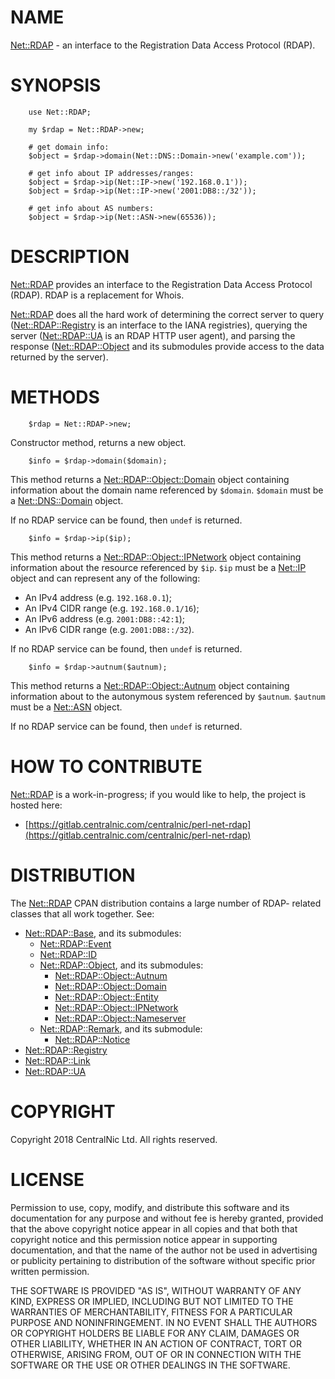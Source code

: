 # NAME

[Net::RDAP](https://metacpan.org/pod/Net::RDAP) - an interface to the Registration Data Access Protocol
(RDAP).

# SYNOPSIS

        use Net::RDAP;

        my $rdap = Net::RDAP->new;

        # get domain info:
        $object = $rdap->domain(Net::DNS::Domain->new('example.com'));

        # get info about IP addresses/ranges:
        $object = $rdap->ip(Net::IP->new('192.168.0.1'));
        $object = $rdap->ip(Net::IP->new('2001:DB8::/32'));

        # get info about AS numbers:
        $object = $rdap->ip(Net::ASN->new(65536));

# DESCRIPTION

[Net::RDAP](https://metacpan.org/pod/Net::RDAP) provides an interface to the Registration Data Access
Protocol (RDAP). RDAP is a replacement for Whois.

[Net::RDAP](https://metacpan.org/pod/Net::RDAP) does all the hard work of determining the correct
server to query ([Net::RDAP::Registry](https://metacpan.org/pod/Net::RDAP::Registry) is an interface to the
IANA registries), querying the server ([Net::RDAP::UA](https://metacpan.org/pod/Net::RDAP::UA) is an
RDAP HTTP user agent), and parsing the response
([Net::RDAP::Object](https://metacpan.org/pod/Net::RDAP::Object) and its submodules provide access to the data
returned by the server).

# METHODS

        $rdap = Net::RDAP->new;

Constructor method, returns a new object.

        $info = $rdap->domain($domain);

This method returns a [Net::RDAP::Object::Domain](https://metacpan.org/pod/Net::RDAP::Object::Domain) object containing
information about the domain name referenced by `$domain`.
`$domain` must be a [Net::DNS::Domain](https://metacpan.org/pod/Net::DNS::Domain) object.

If no RDAP service can be found, then `undef` is returned.

        $info = $rdap->ip($ip);

This method returns a [Net::RDAP::Object::IPNetwork](https://metacpan.org/pod/Net::RDAP::Object::IPNetwork) object containing
information about the resource referenced by `$ip`.
`$ip` must be a [Net::IP](https://metacpan.org/pod/Net::IP) object and can represent any of the
following:

- An IPv4 address (e.g. `192.168.0.1`);
- An IPv4 CIDR range (e.g. `192.168.0.1/16`);
- An IPv6 address (e.g. `2001:DB8::42:1`);
- An IPv6 CIDR range (e.g. `2001:DB8::/32`).

If no RDAP service can be found, then `undef` is returned.

        $info = $rdap->autnum($autnum);

This method returns a [Net::RDAP::Object::Autnum](https://metacpan.org/pod/Net::RDAP::Object::Autnum) object containing
information about to the autonymous system referenced by `$autnum`.
`$autnum` must be a [Net::ASN](https://metacpan.org/pod/Net::ASN) object.

If no RDAP service can be found, then `undef` is returned.

# HOW TO CONTRIBUTE

[Net::RDAP](https://metacpan.org/pod/Net::RDAP) is a work-in-progress; if you would like to help, the
project is hosted here:

- [https://gitlab.centralnic.com/centralnic/perl-net-rdap](https://gitlab.centralnic.com/centralnic/perl-net-rdap)

# DISTRIBUTION

The [Net::RDAP](https://metacpan.org/pod/Net::RDAP) CPAN distribution contains a large number of RDAP-
related classes that all work together. See:

- [Net::RDAP::Base](https://metacpan.org/pod/Net::RDAP::Base), and its submodules:
    - [Net::RDAP::Event](https://metacpan.org/pod/Net::RDAP::Event)
    - [Net::RDAP::ID](https://metacpan.org/pod/Net::RDAP::ID)
    - [Net::RDAP::Object](https://metacpan.org/pod/Net::RDAP::Object), and its submodules:
        - [Net::RDAP::Object::Autnum](https://metacpan.org/pod/Net::RDAP::Object::Autnum)
        - [Net::RDAP::Object::Domain](https://metacpan.org/pod/Net::RDAP::Object::Domain)
        - [Net::RDAP::Object::Entity](https://metacpan.org/pod/Net::RDAP::Object::Entity)
        - [Net::RDAP::Object::IPNetwork](https://metacpan.org/pod/Net::RDAP::Object::IPNetwork)
        - [Net::RDAP::Object::Nameserver](https://metacpan.org/pod/Net::RDAP::Object::Nameserver)
    - [Net::RDAP::Remark](https://metacpan.org/pod/Net::RDAP::Remark), and its submodule:
        - [Net::RDAP::Notice](https://metacpan.org/pod/Net::RDAP::Notice)
- [Net::RDAP::Registry](https://metacpan.org/pod/Net::RDAP::Registry)
- [Net::RDAP::Link](https://metacpan.org/pod/Net::RDAP::Link)
- [Net::RDAP::UA](https://metacpan.org/pod/Net::RDAP::UA)

# COPYRIGHT

Copyright 2018 CentralNic Ltd. All rights reserved.

# LICENSE

Permission to use, copy, modify, and distribute this software and its
documentation for any purpose and without fee is hereby granted,
provided that the above copyright notice appear in all copies and that
both that copyright notice and this permission notice appear in
supporting documentation, and that the name of the author not be used
in advertising or publicity pertaining to distribution of the software
without specific prior written permission.

THE SOFTWARE IS PROVIDED "AS IS", WITHOUT WARRANTY OF ANY KIND, EXPRESS
OR IMPLIED, INCLUDING BUT NOT LIMITED TO THE WARRANTIES OF
MERCHANTABILITY, FITNESS FOR A PARTICULAR PURPOSE AND NONINFRINGEMENT.
IN NO EVENT SHALL THE AUTHORS OR COPYRIGHT HOLDERS BE LIABLE FOR ANY
CLAIM, DAMAGES OR OTHER LIABILITY, WHETHER IN AN ACTION OF CONTRACT,
TORT OR OTHERWISE, ARISING FROM, OUT OF OR IN CONNECTION WITH THE
SOFTWARE OR THE USE OR OTHER DEALINGS IN THE SOFTWARE.
